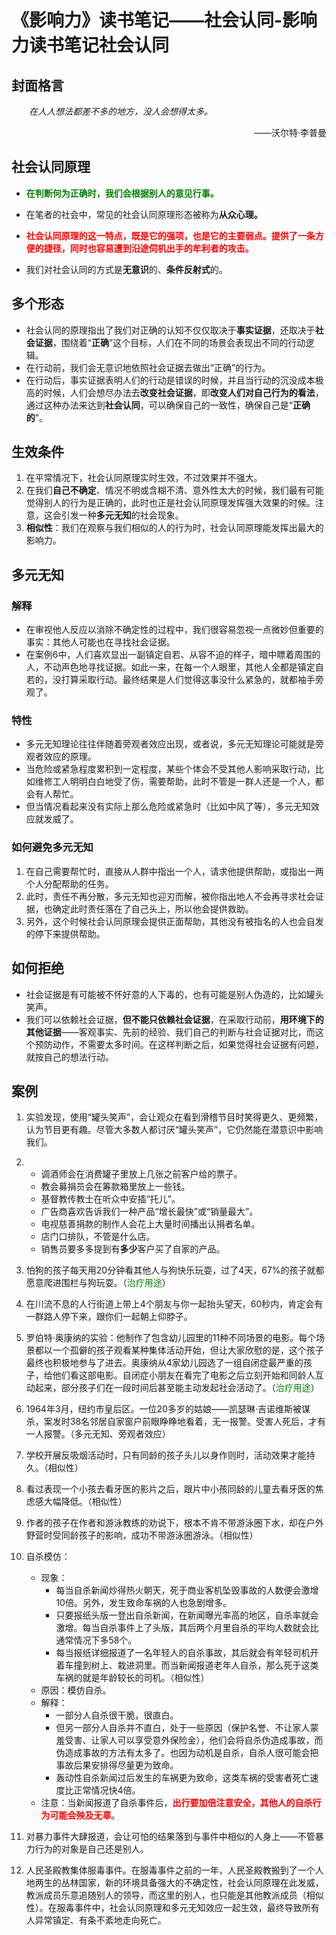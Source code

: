 # 《影响力》读书笔记——社会认同-影响力读书笔记社会认同



## 封面格言

<p style="text-indent:2em;font-style:oblique">在人人想法都差不多的地方，没人会想得太多。
<p align="right">——沃尔特·李普曼</p>

## 社会认同原理

- <p style="font-weight:bold;color:green;">在判断何为正确时，我们会根据别人的意见行事。</p>
- 在笔者的社会中，常见的社会认同原理形态被称为<font style="font-weight:bold;">从众心理。</font>
- <p style="font-weight:bold;color:red;">社会认同原理的这一特点，既是它的强项，也是它的主要弱点。提供了一条方便的捷径，同时也容易遭到沿途伺机出手的牟利者的攻击。</p>
- 我们对社会认同的方式是**无意识**的、**条件反射式**的。

## 多个形态

- 社会认同的原理指出了我们对正确的认知不仅仅取决于**事实证据**，还取决于**社会证据**，围绕着“**正确**”这个目标，人们在不同的场景会表现出不同的行动逻辑。
- 在行动前，我们会无意识地依照社会证据去做出“正确”的行为。
- 在行动后，事实证据表明人们的行动是错误的时候，并且当行动的沉没成本极高的时候，人们会想尽办法去**改变社会证据**，即**改变人们对自己行为的看法**，通过这种办法来达到**社会认同**，可以确保自己的一致性，确保自己是“**正确的**”。


## 生效条件

1. 在平常情况下，社会认同原理实时生效，不过效果并不强大。
2. 在我们**自己不确定**、情况不明或含糊不清、意外性太大的时候，我们最有可能觉得别人的行为是正确的，此时也正是社会认同原理发挥强大效果的时候。注意，这会引发一种**多元无知**的社会现象。
3. **相似性**：我们在观察与我们相似的人的行为时，社会认同原理能发挥出最大的影响力。


## 多元无知


### 解释

- 在审视他人反应以消除不确定性的过程中，我们很容易忽视一点微妙但重要的事实：其他人可能也在寻找社会证据。
- 在案例6中，人们喜欢显出一副镇定自若、从容不迫的样子，暗中瞟着周围的人，不动声色地寻找证据。如此一来，在每一个人眼里，其他人全都是镇定自若的，没打算采取行动。最终结果是人们觉得这事没什么紧急的，就都袖手旁观了。


### 特性

- 多元无知理论往往伴随着旁观者效应出现，或者说，多元无知理论可能就是旁观者效应的原理。
- 当危险或紧急程度累积到一定程度，某些个体会不受其他人影响采取行动，比如维修工人明明白白地受了伤，需要帮助，此时不管是一群人还是一个人，都会有人帮忙。
- 但当情况看起来没有实际上那么危险或紧急时（比如中风了等），多元无知效应就发威了。


### 如何避免多元无知

1. 在自己需要帮忙时，直接从人群中指出一个人，请求他提供帮助，或指出一两个人分配帮助的任务。
2. 此时，责任不再分散，多元无知也迎刃而解，被你指出地人不会再寻求社会证据，也确定此时责任落在了自己头上，所以他会提供救助。
3. 另外，这个时候社会认同原理会提供正面帮助，其他没有被指名的人也会自发的停下来提供帮助。


## 如何拒绝

- 社会证据是有可能被不怀好意的人下毒的，也有可能是别人伪造的，比如罐头笑声。
- 我们可以依赖社会证据，**但不能只依赖社会证据**，在采取行动前，**用环境下的其他证据**——客观事实、先前的经验、我们自己的判断与社会证据对比，而这个预防动作，不需要太多时间。在这样判断之后，如果觉得社会证据有问题，就按自己的想法行动。


## 案例

1. 实验发现，使用“罐头笑声”，会让观众在看到滑稽节目时笑得更久、更频繁，认为节目更有趣。尽管大多数人都讨厌“罐头笑声”，它仍然能在潜意识中影响我们。

2. 
	- 调酒师会在消费罐子里放上几张之前客户给的票子。
	- 教会募捐员会在筹款箱里放上一些钱。
	- 基督教传教士在听众中安插“托儿”。
	- 广告商喜欢告诉我们一种产品“增长最快”或“销量最大”。
	- 电视慈善捐款的制作人会花上大量时间播出认捐者名单。
	- 店门口排队，不管是什么店。
	- 销售员要多多提到有**多少**客户买了自家的产品。

3. 怕狗的孩子每天用20分钟看其他人与狗快乐玩耍，过了4天，67%的孩子就都愿意爬进围栏与狗玩耍。（<font style="color:green;">治疗用途</font>）

4. 在川流不息的人行街道上带上4个朋友与你一起抬头望天，60秒内，肯定会有一群路人停下来，跟你们一起朝上仰脖子。

5. 罗伯特·奥康纳的实验：他制作了包含幼儿园里的11种不同场景的电影。每个场景都以一个孤僻的孩子观看某种集体活动开始，但让大家欣慰的是，这个孩子最终也积极地参与了进去。奥康纳从4家幼儿园选了一组自闭症最严重的孩子，给他们看这部电影。自闭症小朋友在看完了电影之后立刻开始和同龄人互动起来，部分孩子们在一段时间后甚至能主动发起社会活动了。（<font style="color:green;">治疗用途</font>）

6. 1964年3月，纽约市皇后区。一位20多岁的姑娘——凯瑟琳·吉诺维斯被谋杀，案发时38名邻居自家窗户前眼睁睁地看着，无一报警。受害人死后，才有一人报警。（多元无知、旁观者效应）

7. 学校开展反吸烟活动时，只有同龄的孩子头儿以身作则时，活动效果才能持久。（相似性）

8. 看过表现一个小孩去看牙医的影片之后，跟片中小孩同龄的儿童去看牙医的焦虑感大幅降低。（相似性）

9. 作者的孩子在作者和游泳教练的劝说下，根本不肯不带游泳圈下水，却在户外野营时受同龄孩子的影响，成功不带游泳圈游泳。（相似性）

10. 自杀模仿：
    - 现象： 
	    - 每当自杀新闻炒得热火朝天，死于商业客机坠毁事故的人数便会激增10倍。另外，发生致命车祸的人也急剧增多。
	    - 只要报纸头版一登出自杀新闻，在新闻曝光率高的地区，自杀率就会激增。每当自杀事件上了头版，其后两个月里自杀的平均人数就会比通常情况下多58个。
	    - 每当报纸详细报道了一名年轻人的自杀事故，其后就会有年轻司机开着车撞到树上、栽进洞里。而当新闻报道老年人自杀，那么死于这类车祸的就是年龄较长的司机。（相似性）
    - 原因：模仿自杀。
    - 解释：
	    - 一部分人自杀很干脆，很直白。
	    - 但另一部分人自杀并不直白，处于一些原因（保护名誉、不让家人蒙羞受害、让家人可以享受意外保险金），他们会将自杀伪造成事故，而伪造成事故的方法有太多了。也因为动机是自杀，自杀人很可能会把事故后果安排得尽量更为致命。
	    - 轰动性自杀新闻过后发生的车祸更为致命，这类车祸的受害者死亡速度比正常情况快4倍。
    - 注意：当新闻报道了自杀事件后，<font style="color:red;">**出行要加倍注意安全，其他人的自杀行为可能会殃及无辜**</font>。

11. 对暴力事件大肆报道，会让可怕的结果落到与事件中相似的人身上——不管暴力行为的对象是自己还是别人。

12. 人民圣殿教集体服毒事件。在服毒事件之前的一年，人民圣殿教搬到了一个人地两生的丛林国家，新的环境具备强大的不确定性，社会认同原理在此发威，教派成员乐意追随别人的领导，而这里的别人，也只能是其他教派成员（相似性）。在服毒事件中，社会认同原理和多元无知效应一起生效，最终导致所有人异常镇定、有条不紊地走向死亡。






